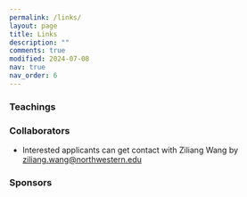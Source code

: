 ```yaml
---
permalink: /links/
layout: page
title: Links
description: ""
comments: true
modified: 2024-07-08
nav: true
nav_order: 6
---
```

<div class="bigspacer"></div>

<div class="bigspacer"></div>

### Teachings



<div class="bigspacer"></div>

### Collaborators
- Interested applicants can get contact with Ziliang Wang by <ziliang.wang@northwestern.edu>

### Sponsors

